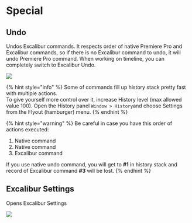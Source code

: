 # Special

## **Undo**

Undos Excalibur commands. It respects order of native Premiere Pro and Excalibur commands, so if there is no Excalibur command to undo, it will undo Premiere Pro command. When working on timeline, you can completely switch to Excalibur Undo.

![](../../../.gitbook/assets/special\_01\_undo.gif)

{% hint style="info" %}
Some of commands fill up history stack pretty fast with multiple actions.\
To give yourself more control over it, increase History level (max allowed value 100). Open the History panel `Window > History`and choose Settings from the Flyout (hamburger) menu.
{% endhint %}

{% hint style="warning" %}
Be careful in case you have this order of actions executed:

1. Native command
2. Native command
3. Excalibur command

If you use native undo command, you will get to **#1** in history stack and record of Excalibur command **#3** will be lost.
{% endhint %}

## Excalibur Settings

Opens Excalibur Settings

![](../../../.gitbook/assets/special\_02\_excaliburSettings.png)
